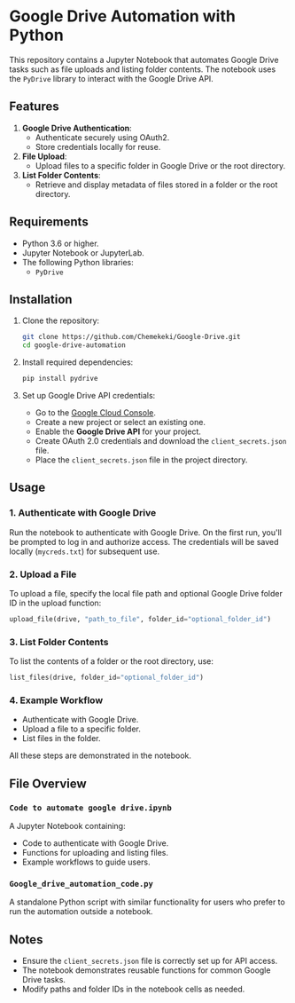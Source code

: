 # Google Drive Automation with Python

This repository contains a Jupyter Notebook that automates Google Drive tasks such as file uploads and listing folder contents. The notebook uses the `PyDrive` library to interact with the Google Drive API.

## Features

1. **Google Drive Authentication**: 
   - Authenticate securely using OAuth2.
   - Store credentials locally for reuse.
2. **File Upload**: 
   - Upload files to a specific folder in Google Drive or the root directory.
3. **List Folder Contents**: 
   - Retrieve and display metadata of files stored in a folder or the root directory.

## Requirements

- Python 3.6 or higher.
- Jupyter Notebook or JupyterLab.
- The following Python libraries:
  - `PyDrive`

## Installation

1. Clone the repository:
   ```bash
   git clone https://github.com/Chemekeki/Google-Drive.git
   cd google-drive-automation
   ```

2. Install required dependencies:
   ```bash
   pip install pydrive
   ```

3. Set up Google Drive API credentials:
   - Go to the [Google Cloud Console](https://console.cloud.google.com/).
   - Create a new project or select an existing one.
   - Enable the **Google Drive API** for your project.
   - Create OAuth 2.0 credentials and download the `client_secrets.json` file.
   - Place the `client_secrets.json` file in the project directory.

## Usage

### 1. Authenticate with Google Drive
Run the notebook to authenticate with Google Drive. On the first run, you'll be prompted to log in and authorize access. The credentials will be saved locally (`mycreds.txt`) for subsequent use.

### 2. Upload a File
To upload a file, specify the local file path and optional Google Drive folder ID in the upload function:
```python
upload_file(drive, "path_to_file", folder_id="optional_folder_id")
```

### 3. List Folder Contents
To list the contents of a folder or the root directory, use:
```python
list_files(drive, folder_id="optional_folder_id")
```

### 4. Example Workflow
- Authenticate with Google Drive.
- Upload a file to a specific folder.
- List files in the folder.

All these steps are demonstrated in the notebook.

## File Overview

### `Code to automate google drive.ipynb`
A Jupyter Notebook containing:
- Code to authenticate with Google Drive.
- Functions for uploading and listing files.
- Example workflows to guide users.

### `Google_drive_automation_code.py`
A standalone Python script with similar functionality for users who prefer to run the automation outside a notebook.

## Notes

- Ensure the `client_secrets.json` file is correctly set up for API access.
- The notebook demonstrates reusable functions for common Google Drive tasks.
- Modify paths and folder IDs in the notebook cells as needed.

